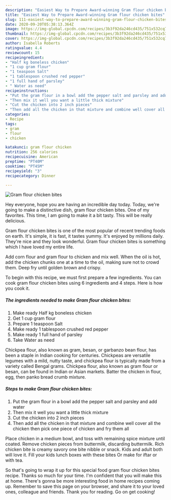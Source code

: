 ```yaml
---
description: "Easiest Way to Prepare Award-winning Gram flour chicken bites"
title: "Easiest Way to Prepare Award-winning Gram flour chicken bites"
slug: 111-easiest-way-to-prepare-award-winning-gram-flour-chicken-bites
date: 2020-09-20T05:38:13.364Z
image: https://img-global.cpcdn.com/recipes/3b3f92da246cd435/751x532cq70/gram-flour-chicken-bites-recipe-main-photo.jpg
thumbnail: https://img-global.cpcdn.com/recipes/3b3f92da246cd435/751x532cq70/gram-flour-chicken-bites-recipe-main-photo.jpg
cover: https://img-global.cpcdn.com/recipes/3b3f92da246cd435/751x532cq70/gram-flour-chicken-bites-recipe-main-photo.jpg
author: Isabella Roberts
ratingvalue: 4.4
reviewcount: 15
recipeingredient:
- "Half kg boneless chicken"
- "1 cup gram flour"
- "1 teaspoon Salt"
- "1 tablespoon crushed red pepper"
- "1 full hand of parsley"
- " Water as need"
recipeinstructions:
- "Put the gram flour in a bowl add the pepper salt and parsley and add water"
- "Then mix it well you want a little thick mixture"
- "Cut the chicken into 2 inch pieces"
- "Then add all the chicken in that mixture and combine well cover all the chicken then pick one piece of chicken and fry them all"
categories:
- Recipe
tags:
- gram
- flour
- chicken

katakunci: gram flour chicken 
nutrition: 256 calories
recipecuisine: American
preptime: "PT40M"
cooktime: "PT45M"
recipeyield: "3"
recipecategory: Dinner

---
```



![Gram flour chicken bites](https://img-global.cpcdn.com/recipes/3b3f92da246cd435/751x532cq70/gram-flour-chicken-bites-recipe-main-photo.jpg)

Hey everyone, hope you are having an incredible day today. Today, we're going to make a distinctive dish, gram flour chicken bites. One of my favorites. This time, I am going to make it a bit tasty. This will be really delicious.

Gram flour chicken bites is one of the most popular of recent trending foods on earth. It's simple, it is fast, it tastes yummy. It's enjoyed by millions daily. They're nice and they look wonderful. Gram flour chicken bites is something which I have loved my entire life.

Add corn flour and gram flour to chicken and mix well. When the oil is hot, add the chicken chunks one at a time to the oil, making sure not to crowd them. Deep fry until golden brown and crispy.


To begin with this recipe, we must first prepare a few ingredients. You can cook gram flour chicken bites using 6 ingredients and 4 steps. Here is how you cook it.

<!--inarticleads1-->

##### The ingredients needed to make Gram flour chicken bites:

1. Make ready Half kg boneless chicken
1. Get 1 cup gram flour
1. Prepare 1 teaspoon Salt
1. Make ready 1 tablespoon crushed red pepper
1. Make ready 1 full hand of parsley
1. Take  Water as need


Chickpea flour, also known as gram, besan, or garbanzo bean flour, has been a staple in Indian cooking for centuries. Chickpeas are versatile legumes with a mild, nutty taste, and chickpea flour is typically made from a variety called Bengal grams. Chickpea flour, also known as gram flour or besan, can be found in Indian or Asian markets. Batter the chicken in flour, egg, then panko bread crumb mixture. 

<!--inarticleads2-->

##### Steps to make Gram flour chicken bites:

1. Put the gram flour in a bowl add the pepper salt and parsley and add water
1. Then mix it well you want a little thick mixture
1. Cut the chicken into 2 inch pieces
1. Then add all the chicken in that mixture and combine well cover all the chicken then pick one piece of chicken and fry them all


Place chicken in a medium bowl, and toss with remaining spice mixture until coated. Remove chicken pieces from buttermilk, discarding buttermilk. Rich chicken bite is creamy savory one bite nibble or snack. Kids and adult both will love it. Fill your kids lunch boxes with these bites Or make for iftar or with tea. 

So that's going to wrap it up for this special food gram flour chicken bites recipe. Thanks so much for your time. I'm confident that you will make this at home. There's gonna be more interesting food in home recipes coming up. Remember to save this page on your browser, and share it to your loved ones, colleague and friends. Thank you for reading. Go on get cooking!
